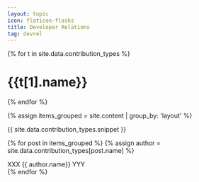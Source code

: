 ```yaml
---
layout: topic
icon: flaticon-flasks
title: Developer Relations
tag: devrel
---
```


{% for t in site.data.contribution_types %}
<h1>{{t[1].name}}</h1>
{% endfor %}

{% assign items_grouped = site.content | group_by: 'layout' %}


{{ site.data.contribution_types.snippet }}

{% for post in items_grouped %}
{% assign author = site.data.contribution_types[post.name] %}

XXX  {{ author.name}}  YYY  
{% endfor %}
